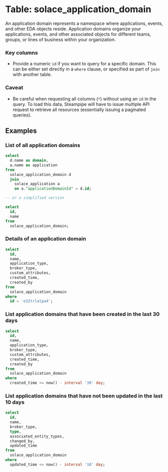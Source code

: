 # Table: solace_application_domain

An application domain represents a namespace where applications, events, and other EDA objects reside. Application domains organize your applications, events, and other associated objects for different teams, groups, or lines of business within your organization.

### Key columns
- Provide a numeric `id` if you want to query for a specific domain. This can be either set directly in a `where` clause, or specified as part of `join` with another table.

### Caveat
- Be careful when requesting all columns (`*`) without using an `id` in the query. To load this data, Steampipe will have to issue multiple API request to retrieve all resources (essentially issuing a paginated queries).

## Examples

### List of all application domains

```sql
select
  d.name as domain,
  a.name as application 
from
  solace_application_domain d 
  join
    solace_application a 
    on a."applicationDomainId" = d.id;

-- or a simplified version

select
  id, 
  name
from
  solace_application_domain;
```

### Details of an application domain

```sql
select
  id,
  name,
  application_type,
  broker_type,
  custom_attributes,
  created_time,
  created_by
from
  solace_application_domain
where
  id = 'e32trlalpa4';
```

### List application domains that have been created in the last 30 days

```sql
select
  id,
  name,
  application_type,
  broker_type,
  custom_attributes,
  created_time,
  created_by
from
  solace_application_domain
where
  created_time >= now() - interval '30' day;
```

### List application domains that have not been updated in the last 10 days

```sql
select
  id, 
  name,
  broker_type,
  type,
  associated_entity_types,
  changed_by,
  updated_time
from
  solace_application_domain
where
  updated_time <= now() - interval '10' day;
```
